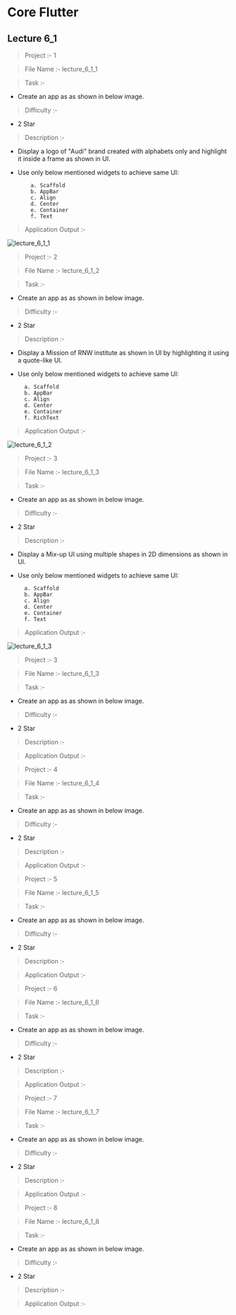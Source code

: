 # Core Flutter

## Lecture 6_1

> Project :- 1

> File Name :- lecture_6_1_1

> Task :-

- Create an app as as shown in below image.

> Difficulty :-

- 2 Star

> Description :-

- Display a logo of "Audi" brand created with alphabets only and highlight it inside a frame as shown in UI. 
- Use only below mentioned widgets to achieve same UI:

          a. Scaffold 
          b. AppBar 
          c. Align 
          d. Center 
          e. Container 
          f. Text 

> Application Output :-

![lecture_6_1_1](https://user-images.githubusercontent.com/114165239/215963822-90223b9e-db98-42b5-8da9-e1fb188358db.png)

> Project :- 2

> File Name :- lecture_6_1_2

> Task :-

- Create an app as as shown in below image.

> Difficulty :-

- 2 Star

> Description :-

- Display a Mission of RNW institute as shown in UI by highlighting it using a quote-like UI. 
- Use only below mentioned widgets to achieve same UI: 

        a. Scaffold 
        b. AppBar 
        c. Align 
        d. Center 
        e. Container 
        f. RichText 

> Application Output :-

![lecture_6_1_2](https://user-images.githubusercontent.com/114165239/215963873-aa237d04-570b-42c8-ab4d-eeda9c81f5f0.png)

> Project :- 3

> File Name :- lecture_6_1_3

> Task :-

- Create an app as as shown in below image.

> Difficulty :-

- 2 Star

> Description :-

- Display a Mix-up UI using multiple shapes in 2D dimensions as shown in Ul. 
- Use only below mentioned widgets to achieve same UI: 

        a. Scaffold 
        b. AppBar 
        c. Align 
        d. Center 
        e. Container 
        f. Text 

> Application Output :-

![lecture_6_1_3](https://user-images.githubusercontent.com/114165239/215963890-89208648-1004-404e-9a60-36b4641abb1a.png)

> Project :- 3

> File Name :- lecture_6_1_3

> Task :-

- Create an app as as shown in below image.

> Difficulty :-

- 2 Star

> Description :-


> Application Output :-

> Project :- 4

> File Name :- lecture_6_1_4

> Task :-

- Create an app as as shown in below image.

> Difficulty :-

- 2 Star

> Description :-


> Application Output :-

> Project :- 5

> File Name :- lecture_6_1_5

> Task :-

- Create an app as as shown in below image.

> Difficulty :-

- 2 Star

> Description :-


> Application Output :-

> Project :- 6

> File Name :- lecture_6_1_6

> Task :-

- Create an app as as shown in below image.

> Difficulty :-

- 2 Star

> Description :-


> Application Output :-

> Project :- 7

> File Name :- lecture_6_1_7

> Task :-

- Create an app as as shown in below image.

> Difficulty :-

- 2 Star

> Description :-


> Application Output :-

> Project :- 8 

> File Name :- lecture_6_1_8

> Task :-

- Create an app as as shown in below image.

> Difficulty :-

- 2 Star

> Description :-


> Application Output :-
